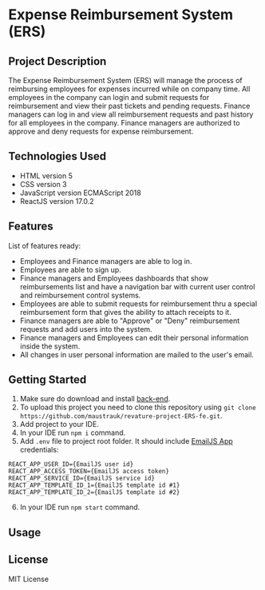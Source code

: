 # Expense Reimbursement System (ERS) 

## Project Description
The Expense Reimbursement System (ERS) will manage the process of reimbursing employees for expenses incurred while on company time. All employees in the company can login and submit requests for reimbursement and view their past tickets and pending requests. Finance managers can log in and view all reimbursement requests and past history for all employees in the company. Finance managers are authorized to approve and deny requests for expense reimbursement.

## Technologies Used
* HTML version 5
* CSS version 3
* JavaScript version ECMAScript 2018
* ReactJS version 17.0.2

## Features
List of features ready:
* Employees and Finance managers are able to log in.
* Employees are able to sign up.
* Finance managers and Employees dashboards that show reimbursements list and have a navigation bar with current user control and reimbursement control systems.
* Employees are able to submit requests for reimbursement thru a special reimbursement form that gives the ability to attach receipts to it.
* Finance managers are able to "Approve" or "Deny" reimbursement requests and add users into the system.
* Finance managers and Employees can edit their personal information inside the system.
* All changes in user personal information are mailed to the user's email.

## Getting Started
1. Make sure do download and install [back-end](https://github.com/maustrauk/revature-ERS).
2. To upload this project you need to clone this repository using `git clone https://github.com/maustrauk/revature-project-ERS-fe.git`.
3. Add project to your IDE.
4. In your IDE run `npm i` command.
5. Add `.env` file to project root folder. It should include [EmailJS App](https://www.emailjs.com/) credentials:

```
REACT_APP_USER_ID={EmailJS user id}
REACT_APP_ACCESS_TOKEN={EmailJS access token}
REACT_APP_SERVICE_ID={EmailJS service id}
REACT_APP_TEMPLATE_ID_1={EmailJS template id #1}
REACT_APP_TEMPLATE_ID_2={EmailJS template id #2}
```
6. In your IDE run `npm start` command.

## Usage



## License
MIT License
